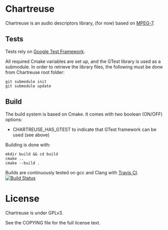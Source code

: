 Chartreuse
==================================

Chartreuse is an audio descriptors library, (for now) based on [MPEG-7](https://en.wikipedia.org/wiki/MPEG-7).

Tests
-----

Tests rely on [Google Test Framework](http://code.google.com/p/googletest/).

All required Cmake variables are set up, and the GTest library is used as a submodule. In order to retrieve the library files, the following must be done from Chartreuse root folder:

    git submodule init
    git submodule update

Build
-----

The build system is based on Cmake.
It comes with two boolean (ON/OFF) options:
- CHARTREUSE_HAS_GTEST to indicate that GTest framework can be used (see above)

Building is done with:

    mkdir build && cd build
    cmake ..
    cmake --build .

Builds are continuously tested on gcc and Clang with [Travis CI](https://travis-ci.org/).
[![Build Status](https://travis-ci.org/G4m4/chartreuse.svg?branch=master)](https://travis-ci.org/G4m4/chartreuse)

License
==================================
Chartreuse is under GPLv3.

See the COPYING file for the full license text.
